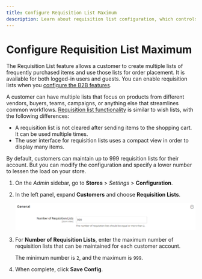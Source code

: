 ```yaml
---
title: Configure Requisition List Maximum
description: Learn about requisition list configuration, which controls the maximum number that can be maintained for each customer account.
---
```

# Configure Requisition List Maximum

The Requisition List feature allows a customer to create multiple lists of frequently purchased items and use those lists for order placement. It is available for both logged-in users and guests. You can enable requisition lists when you [configure the B2B features](enable-basic-features.md).

A customer can have multiple lists that focus on products from different vendors, buyers, teams, campaigns, or anything else that streamlines common workflows. [Requisition list functionality](requisition-lists.md) is similar to wish lists, with the following differences:

- A requisition list is not cleared after sending items to the shopping cart. It can be used multiple times.
- The user interface for requisition lists uses a compact view in order to display many items.

By default, customers can maintain up to 999 requisition lists for their account. But you can modify the configuration and specify a lower number to lessen the load on your store.

1. On the _Admin_ sidebar, go to **Stores** > _Settings_ > **Configuration**.

1. In the left panel, expand **Customers** and choose **Requisition Lists**.

   ![Requisition lists - general setting](./assets/requisition-lists-general.png)<!-- zoom -->

1. For **Number of Requisition Lists**, enter the maximum number of requisition lists that can be maintained for each customer account.

   The minimum number is `2`, and the maximum is `999`.

1. When complete, click **Save Config**.
